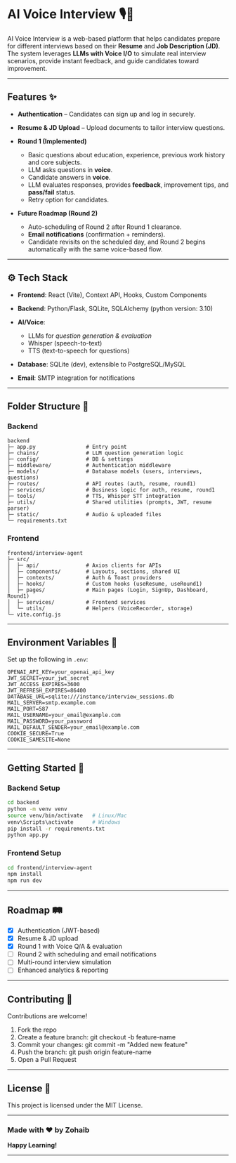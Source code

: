 # AI Voice Interview 🎙️🤖

AI Voice Interview is a web-based platform that helps candidates prepare for different interviews based on their **Resume** and **Job Description (JD)**.
The system leverages **LLMs with Voice I/O** to simulate real interview scenarios, provide instant feedback, and guide candidates toward improvement.

---

## Features ✨

* **Authentication** – Candidates can sign up and log in securely.
* **Resume & JD Upload** – Upload documents to tailor interview questions.
* **Round 1 (Implemented)**

  * Basic questions about education, experience, previous work history and core subjects.
  * LLM asks questions in **voice**.
  * Candidate answers in **voice**.
  * LLM evaluates responses, provides **feedback**, improvement tips, and **pass/fail** status.
  * Retry option for candidates.
* **Future Roadmap (Round 2)**

  * Auto-scheduling of Round 2 after Round 1 clearance.
  * **Email notifications** (confirmation + reminders).
  * Candidate revisits on the scheduled day, and Round 2 begins automatically with the same voice-based flow.

---

## ⚙️ Tech Stack

* **Frontend**: React (Vite), Context API, Hooks, Custom Components
* **Backend**: Python/Flask, SQLite, SQLAlchemy (python version: 3.10)
* **AI/Voice**:

  * LLMs for *question generation & evaluation*
  * Whisper (speech-to-text)
  * TTS (text-to-speech for questions)
* **Database**: SQLite (dev), extensible to PostgreSQL/MySQL
* **Email**: SMTP integration for notifications

---

## Folder Structure 📂

### Backend

```
backend
├─ app.py                # Entry point
├─ chains/               # LLM question generation logic
├─ config/               # DB & settings
├─ middleware/           # Authentication middleware
├─ models/               # Database models (users, interviews, questions)
├─ routes/               # API routes (auth, resume, round1)
├─ services/             # Business logic for auth, resume, round1
├─ tools/                # TTS, Whisper STT integration
├─ utils/                # Shared utilities (prompts, JWT, resume parser)
├─ static/               # Audio & uploaded files
└─ requirements.txt
```

### Frontend

```
frontend/interview-agent
├─ src/
│  ├─ api/               # Axios clients for APIs
│  ├─ components/        # Layouts, sections, shared UI
│  ├─ contexts/          # Auth & Toast providers
│  ├─ hooks/             # Custom hooks (useResume, useRound1)
│  ├─ pages/             # Main pages (Login, SignUp, Dashboard, Round1)
│  ├─ services/          # Frontend services
│  └─ utils/             # Helpers (VoiceRecorder, storage)
└─ vite.config.js
```

---

## Environment Variables 🔑

Set up the following in `.env`:

```env
OPENAI_API_KEY=your_openai_api_key
JWT_SECRET=your_jwt_secret
JWT_ACCESS_EXPIRES=3600
JWT_REFRESH_EXPIRES=86400
DATABASE_URL=sqlite:///instance/interview_sessions.db
MAIL_SERVER=smtp.example.com
MAIL_PORT=587
MAIL_USERNAME=your_email@example.com
MAIL_PASSWORD=your_password
MAIL_DEFAULT_SENDER=your_email@example.com
COOKIE_SECURE=True
COOKIE_SAMESITE=None
```

---

## Getting Started 🚀

### Backend Setup

```bash
cd backend
python -m venv venv    
source venv/bin/activate   # Linux/Mac
venv\Scripts\activate      # Windows
pip install -r requirements.txt
python app.py
```

### Frontend Setup

```bash
cd frontend/interview-agent
npm install
npm run dev
```

---

## Roadmap 🛤️

* [x] Authentication (JWT-based)
* [x] Resume & JD upload
* [x] Round 1 with Voice Q/A & evaluation
* [ ] Round 2 with scheduling and email notifications
* [ ] Multi-round interview simulation
* [ ] Enhanced analytics & reporting

---

## Contributing 🤝

Contributions are welcome!

1. Fork the repo
2. Create a feature branch: git checkout -b feature-name
3. Commit your changes: git commit -m "Added new feature"
4. Push the branch: git push origin feature-name
5. Open a Pull Request

---

## License 📜

This project is licensed under the MIT License.

---

### Made with ❤ by Zohaib

**Happy Learning!**

---
